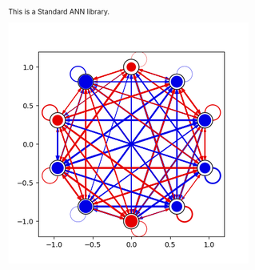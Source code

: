 This is a Standard ANN library.

<!-- ![Test Image 1](standard_ANN.csv.png) -->

<img src="standard_ANN.csv.png" alt="" class="center" />
